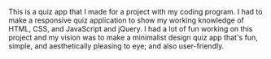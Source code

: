 This is a quiz app that I made for a project with my coding program.
I had to make a responsive quiz application to show my working knowledge of HTML, CSS, and JavaScript and jQuery.
I had a lot of fun working on this project and my vision was to make a minimalist design quiz app that's fun, simple, and aesthetically pleasing to eye; and also user-friendly.
